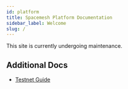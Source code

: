 ```yaml
---
id: platform
title: Spacemesh Platform Documentation
sidebar_label: Welcome
slug: /
---
```


This site is currently undergoing maintenance.

## Additional Docs

- [Testnet Guide](https://testnet.spacemesh.io)
